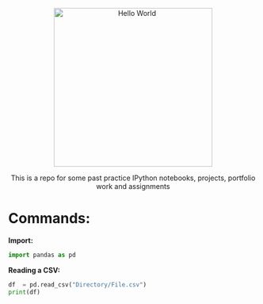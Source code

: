 <p align="center">
  <a href="https://github.com/Mentors4EDU">
    <img src="https://miro.medium.com/max/1024/0*4ty0Adbdg4dsVBo3.png" width="320" alt="Hello World">
  </a>
</p>

<p align="center">
This is a repo for some past practice IPython notebooks, projects, portfolio work and assignments
</p>

# Commands:

**Import:**
```python
import pandas as pd
```

**Reading a CSV:**
```python
df  = pd.read_csv("Directory/File.csv")
print(df)
```
